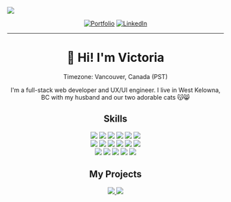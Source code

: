 [![](https://user-images.githubusercontent.com/73324816/118895355-dc09f500-b8ba-11eb-912e-6d1b4882e0bb.png)](https://victoriapeart.com)

<div align='center'>
  
[![Portfolio](https://img.shields.io/badge/PORTFOLIO-000000?style=for-the-badge&logoColor=white)](https://victoriapeart.com)
[![LinkedIn](https://img.shields.io/badge/linkedin-000000?style=for-the-badge&logo=linkedin&logoColor=white)](https://linkedin.com/in/victoria-peart)
  
</div>

---

<h1 align='center'>👋 Hi! I'm Victoria</h1>
<p align='center'>Timezone: Vancouver, Canada (PST)</p>
<p align='center'>I'm a full-stack web developer and UX/UI engineer. I live in West Kelowna, BC with my husband and our two adorable cats 😽😸</p>

<h2 align='center'>Skills</h2>
<div align='center'>
  
![](https://img.shields.io/badge/HTML5-informational?style=flat&logo=HTML5&logoColor=white&color=b47cb3)
![](https://img.shields.io/badge/CSS3-informational?style=flat&logo=CSS3&logoColor=white&color=b47cb3)
![](https://img.shields.io/badge/JavaScript-informational?style=flat&logo=JavaScript&logoColor=white&color=b47cb3)
![](https://img.shields.io/badge/TypeScript-informational?style=flat&logo=TypeScript&logoColor=white&color=b47cb3)
![](https://img.shields.io/badge/PHP-informational?style=flat&logo=PHP&logoColor=white&color=b47cb3)
![](https://img.shields.io/badge/Wordpress-informational?style=flat&logo=Wordpress&logoColor=white&color=b47cb3)
<br/>
![](https://img.shields.io/badge/React-informational?style=flat&logo=React&logoColor=white&color=b47cb3)
![](https://img.shields.io/badge/Redux-informational?style=flat&logo=Redux&logoColor=white&color=b47cb3)
![](https://img.shields.io/badge/Express-informational?style=flat&logo=Express&logoColor=white&color=b47cb3)
![](https://img.shields.io/badge/Node-informational?style=flat&logo=Node.js&logoColor=white&color=b47cb3)
![](https://img.shields.io/badge/MongoDB-informational?style=flat&logo=MongoDB&logoColor=white&color=b47cb3)
![](https://img.shields.io/badge/MySQL-informational?style=flat&logo=MySQL&logoColor=white&color=b47cb3)
<br/>
![](https://img.shields.io/badge/GitHub-informational?style=flat&logo=GitHub&logoColor=white&color=b47cb3)
![](https://img.shields.io/badge/VS_Code-informational?style=flat&logo=Visual-Studio-Code&logoColor=white&color=b47cb3)
![](https://img.shields.io/badge/Jira-informational?style=flat&logo=Jira&logoColor=white&color=b47cb3)
![](https://img.shields.io/badge/Figma-informational?style=flat&logo=Figma&logoColor=white&color=b47cb3)
![](https://img.shields.io/badge/AdobeXD-informational?style=flat&logo=AdobeXD&logoColor=white&color=b47cb3)
</div>

<h2 align='center'>My Projects</h2>
<p align='center'>
  <a href="https://github.com/v-prt/plantgeek">
    <img src="https://github-readme-stats.vercel.app/api/pin/?username=v-prt&repo=plantgeek&title_color=5d9e2e&bg_color=E5EFDC" />
  </a>
  <a href="https://github.com/v-prt/sushi-heaven">
    <img src="https://github-readme-stats.vercel.app/api/pin/?username=v-prt&repo=sushi-heaven&title_color=ff6db6&bg_color=feeabf" />
  </a>
</p>
